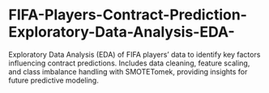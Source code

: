 # FIFA-Players-Contract-Prediction-Exploratory-Data-Analysis-EDA-
Exploratory Data Analysis (EDA) of FIFA players’ data to identify key factors influencing contract predictions. Includes data cleaning, feature scaling, and class imbalance handling with SMOTETomek, providing insights for future predictive modeling.
